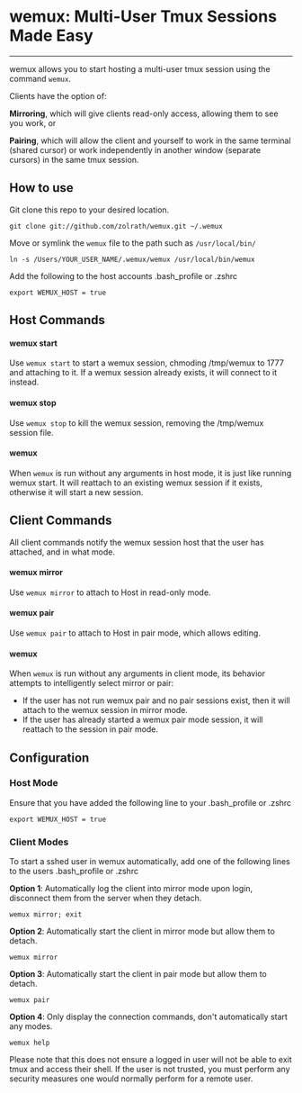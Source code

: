 # wemux: Multi-User Tmux Sessions Made Easy
***
wemux allows you to start hosting a multi-user tmux session using the command `wemux`.

Clients have the option of:

**Mirroring**, which will give clients read-only access, allowing them to see you work, or

**Pairing**, which will allow the client and yourself to work in the same terminal (shared cursor)
  or work independently in another window (separate cursors) in the same tmux session.

## How to use
  Git clone this repo to your desired location.

    git clone git://github.com/zolrath/wemux.git ~/.wemux

Move or symlink the `wemux` file to the path such as `/usr/local/bin/`

    ln -s /Users/YOUR_USER_NAME/.wemux/wemux /usr/local/bin/wemux

Add the following to the host accounts .bash_profile or .zshrc

    export WEMUX_HOST = true

## Host Commands
#### wemux start
  Use `wemux start` to start a wemux session, chmoding /tmp/wemux to 1777 and attaching to it.
  If a wemux session already exists, it will connect to it instead.
#### wemux stop
  Use `wemux stop` to kill the wemux session, removing the /tmp/wemux session file.
#### wemux
  When `wemux` is run without any arguments in host mode, it is just like running wemux start.
  It will reattach to an existing wemux session if it exists, otherwise it will start a new session.

## Client Commands
  All client commands notify the wemux session host that the user has attached, and in what mode.
#### wemux mirror
  Use `wemux mirror` to attach to Host in read-only mode.
#### wemux pair
  Use `wemux pair` to attach to Host in pair mode, which allows editing.
#### wemux
  When `wemux` is run without any arguments in client mode, its behavior attempts to intelligently select mirror or pair:

  * If the user has not run wemux pair and no pair sessions exist, then it will attach to the wemux session in mirror mode.
  * If the user has already started a wemux pair mode session, it will reattach to the session in pair mode.

## Configuration
### Host Mode
Ensure that you have added the following line to your .bash_profile or .zshrc

    export WEMUX_HOST = true

### Client Modes

To start a sshed user in wemux automatically, add one of the following lines
to the users .bash_profile or .zshrc

**Option 1**: Automatically log the client into mirror mode upon login, disconnect them from the server when they detach.

    wemux mirror; exit

**Option 2**: Automatically start the client in mirror mode but allow them to detach.

    wemux mirror

**Option 3**: Automatically start the client in pair mode but allow them to detach.

    wemux pair

**Option 4**: Only display the connection commands, don't automatically start any modes.

    wemux help

Please note that this does not ensure a logged in user will not be able to exit tmux and access their
shell. If the user is not trusted, you must perform any security measures one would normally perform for a remote user.
